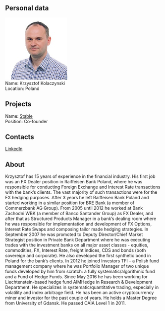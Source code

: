 ## Personal data
![krzysztof_kolaczynski photo](photo/krzysztof_kolaczynski.jpg)  
Name:    Krzysztof Kolaczynski  
Location: Poland
## Projects 
Name: [Stable](../projects/stable.md)  
Position: Co-founder 
## Contacts
[LinkedIn](https://www.linkedin.com/in/krzysztof-kolaczynski-14b802ba/)    
## About
Krzysztof has 15 years of experience in the financial industry. His first job was an FX Dealer position in Raiffeisen Bank Poland, where he was responsible for conducting Foreign Exchange and Interest Rate transactions with the bank’s clients. The vast majority of such transactions were for the FX hedging purposes. After 3 years he left Raiffeisen Bank Poland and started working in a similar position for BRE Bank (a member of Commerzbank AG Group). From 2005 until 2012 he worked at Bank Zachodni WBK (a member of Banco Santander Group) as FX Dealer, and after that as Structured Products Manager in a bank’s dealing room where he was responsible for implementation and development of FX Options, Interest Rate Swaps and composing tailor made hedging strategies. In September 2007 he was promoted to Deputy Director/Chief Market Strategist position in Private Bank Department where he was executing trades with the investment banks on all major asset classes - equities, commodities, FX, Interest Rate, freight indices, CDS and bonds (both sovereign and corporate). He also developed the first synthetic bond in Poland for the bank’s clients. In 2012 he joined Investors TFI – a Polish fund management company where he was Portfolio Manager of two unique funds developed by him from scratch: a fully systematic/algorithmic fund and a Fund of Hedge Funds. Since May 2016 he has been working for Liechtenstein-based hedge fund AIMHedge in Research & Development Department. He specializes in systematic/quantitative trading, especially in volatility and index arbitrage field. He has been an active cryptocurrency miner and investor for the past couple of years. He holds a Master Degree from University of Gdansk. He passed CAIA Level 1 in 2011.

